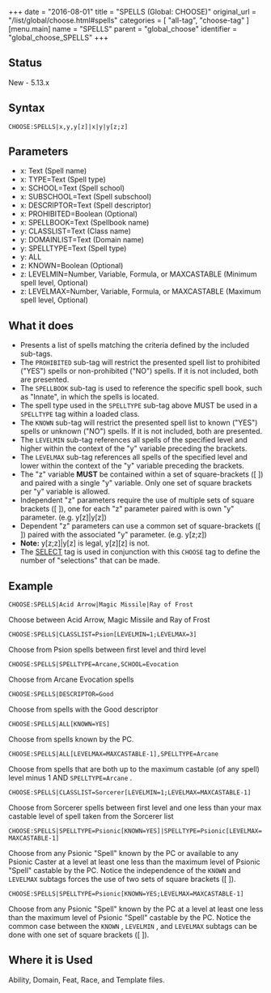 +++
date = "2016-08-01"
title = "SPELLS (Global: CHOOSE)"
original_url = "/list/global/choose.html#spells"
categories = [ "all-tag", "choose-tag" ]
[menu.main]
    name = "SPELLS"
    parent = "global_choose"
    identifier = "global_choose_SPELLS"
+++

## Status

New - 5.13.x

## Syntax

`CHOOSE:SPELLS|x,y,y[z]|x|y|y[z;z]`

## Parameters

-   x: Text (Spell name)
-   x: TYPE=Text (Spell type)
-   x: SCHOOL=Text (Spell school)
-   x: SUBSCHOOL=Text (Spell subschool)
-   x: DESCRIPTOR=Text (Spell descriptor)
-   x: PROHIBITED=Boolean (Optional)
-   x: SPELLBOOK=Text (Spellbook name)
-   y: CLASSLIST=Text (Class name)
-   y: DOMAINLIST=Text (Domain name)
-   y: SPELLTYPE=Text (Spell type)
-   y: ALL
-   z: KNOWN=Boolean (Optional)
-   z: LEVELMIN=Number, Variable, Formula, or
    MAXCASTABLE (Minimum spell level, Optional)
-   z: LEVELMAX=Number, Variable, Formula, or
    MAXCASTABLE (Maximum spell level, Optional)



What it does
------------

-   Presents a list of spells matching the criteria defined by the
    included sub-tags.
-   The `PROHIBITED` sub-tag will restrict the presented spell list to
    prohibited ("YES") spells or non-prohibited ("NO") spells. If it is
    not included, both are presented.
-   The `SPELLBOOK` sub-tag is used to reference the specific spell
    book, such as "Innate", in which the spells is located.
-   The spell type used in the `SPELLTYPE` sub-tag above MUST be used in
    a `SPELLTYPE` tag within a loaded class.
-   The `KNOWN` sub-tag will restrict the presented spell list to
    known ("YES") spells or unknown ("NO") spells. If it is not
    included, both are presented.
-   The `LEVELMIN` sub-tag references all spells of the specified level
    and higher within the context of the "y" variable preceding
    the brackets.
-   The `LEVELMAX` sub-tag references all spells of the specified level
    and lower within the context of the "y" variable preceding
    the brackets.
-   The "z" variable **MUST** be contained within a set of
    square-brackets (\[ \]) and paired with a single "y" variable. Only
    one set of square brackets per "y" variable is allowed.
-   Independent "z" parameters require the use of multiple sets of
    square brackets (\[ \]), one for each "z" parameter paired with is
    own "y" parameter. (e.g. y\[z\]|y\[z\])
-   Dependent "z" parameters can use a common set of square-brackets
    (\[ \]) paired with the associated "y" parameter. (e.g. y\[z;z\])
-   **Note:** y\[z;z\]|y\[z\] is legal, y\[z\]\[z\] is not.
-   The [SELECT](/list/global/other/select.html) tag is used in
    conjunction with this `CHOOSE` tag to define the number of
    "selections" that can be made.

Example
-------

`CHOOSE:SPELLS|Acid Arrow|Magic Missile|Ray of Frost`

Choose between Acid Arrow, Magic Missile and Ray of Frost

`CHOOSE:SPELLS|CLASSLIST=Psion[LEVELMIN=1;LEVELMAX=3]`

Choose from Psion spells between first level and third level

`CHOOSE:SPELLS|SPELLTYPE=Arcane,SCHOOL=Evocation`

Choose from Arcane Evocation spells

`CHOOSE:SPELLS|DESCRIPTOR=Good`

Choose from spells with the Good descriptor

`CHOOSE:SPELLS|ALL[KNOWN=YES]`

Choose from spells known by the PC.

`CHOOSE:SPELLS|ALL[LEVELMAX=MAXCASTABLE-1],SPELLTYPE=Arcane`

Choose from spells that are both up to the maximum castable (of any
spell) level minus 1 AND `SPELLTYPE=Arcane` .

`CHOOSE:SPELLS|CLASSLIST=Sorcerer[LEVELMIN=1;LEVELMAX=MAXCASTABLE-1]`

Choose from Sorcerer spells between first level and one less than your
max castable level of spell taken from the Sorcerer list

`CHOOSE:SPELLS|SPELLTYPE=Psionic[KNOWN=YES]|SPELLTYPE=Psionic[LEVELMAX=MAXCASTABLE-1]`

Choose from any Psionic "Spell" known by the PC or available to any
Psionic Caster at a level at least one less than the maximum level of
Psionic "Spell" castable by the PC. Notice the independence of the
`KNOWN` and `LEVELMAX` subtags forces the use of two sets of square
brackets (\[ \]).

`CHOOSE:SPELLS|SPELLTYPE=Psionic[KNOWN=YES;LEVELMAX=MAXCASTABLE-1]`

Choose from any Psionic "Spell" known by the PC at a level at least one
less than the maximum level of Psionic "Spell" castable by the PC.
Notice the common case between the `KNOWN` , `LEVELMIN` , and `LEVELMAX`
subtags can be done with one set of square brackets (\[ \]).

Where it is Used
----------------

Ability, Domain, Feat, Race, and Template files.

